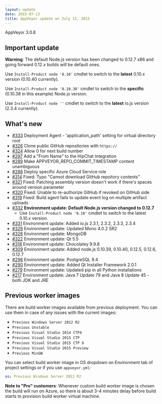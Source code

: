 ```yaml
---
layout: update
date: 2015-07-13
title: AppVeyor update on July 13, 2015
---
```


AppVeyor 3.0.8

## Important update

**Warning**: The default Node.js version has been changed to 0.12.7 x86 and going forward 0.12.x builds will be default ones.

Use `Install-Product node '0.10'` cmdlet to switch to the **latest** 0.10.x version (0.10.40 currently).

Use `Install-Product node '0.10.38'` cmdlet to switch to the **specific** (0.10.38 in this example) Node.js version.

Use `Install-Product node ''` cmdlet to switch to the **latest** io.js version (2.3.4 currently).

## What's new

* [#333](https://github.com/appveyor/ci/issues/333) Deployment Agent - 'application_path' setting for virtual directory root
* [#326](https://github.com/appveyor/ci/issues/326) Clone public GitHub repositories with `https://`
* [#324](https://github.com/appveyor/ci/issues/324) Allow 0 for next build number
* [#297](https://github.com/appveyor/ci/issues/297) Add a "From Name" to the HipChat Integration
* [#289](https://github.com/appveyor/ci/issues/289) Make APPVEYOR_REPO_COMMIT_TIMESTAMP content unambiguous
* [#288](https://github.com/appveyor/ci/issues/288) Deploy specific Azure Cloud Service role
* [#314](https://github.com/appveyor/ci/issues/314) Fixed: Typo "Cannot download GitHub repoitory contents"
* [#321](https://github.com/appveyor/ci/issues/321) Fixed: Patching assembly version doesn't work if there's spaces around version parameter
* [#320](https://github.com/appveyor/ci/issues/320) Fixed: Unable to re-authorize GitHub if revoked on GitHub side
* [#319](https://github.com/appveyor/ci/issues/319) Fixed: Build agent fails to update event log on multiple artifact uploads
* [#332](https://github.com/appveyor/ci/issues/332) **Environment update: Default Node.js version changed to 0.12.7**
    * Use `Install-Product node '0.10'` cmdlet to switch to the latest 0.10.x version.
* [#331](https://github.com/appveyor/ci/issues/331) Environment update: Added io.js 2.3.1, 2.3.2, 2.3.3, 2.3.4
* [#329](https://github.com/appveyor/ci/issues/329) Environment update: Updated Mono 4.0.2 SR2
* [#328](https://github.com/appveyor/ci/issues/328) Environment update: MongoDB
* [#322](https://github.com/appveyor/ci/issues/322) Environment update: Qt 5.5
* [#318](https://github.com/appveyor/ci/issues/318) Environment update: Chocolatey 9.9.8
* [#309](https://github.com/appveyor/ci/issues/309) Environment update: Added node.js 0.10.39, 0.10.40, 0.12.5, 0.12.6, 0.12.7
* [#296](https://github.com/appveyor/ci/issues/296) Environment update: PostgreSQL 9.4
* [#290](https://github.com/appveyor/ci/issues/290) Environment update: Added Qt Installer Framework 2.0.1
* [#279](https://github.com/appveyor/ci/issues/279) Environment update: Updated pip in all Python installations
* [#217](https://github.com/appveyor/ci/issues/217) Environment update: Java 7 Update 79 and Java 8 Update 45 - both JDK and JRE


## Previous worker images

There are build worker images available from previous deployment. You can use them in case of any issues with the current images:

* `Previous Windows Server 2012 R2`
* `Previous Unstable`
* `Previous Visual Studio 2014 CTP4`
* `Previous Visual Studio 2015 CTP`
* `Previous Visual Studio 2015 CTP 6`
* `Previous Visual Studio 2015 Preview`
* `Previous MinGW`

You can select build worker image in OS dropdown on Environment tab of project settings or if you use `appveyor.yml`:

```yaml
os: Previous Windows Server 2012 R2
```

**Note to "Pro" customers**: Whenever custom build worker image is chosen the build will run on Azure, so there is about 3-4 minutes delay before build starts to provision build worker virtual machine.
